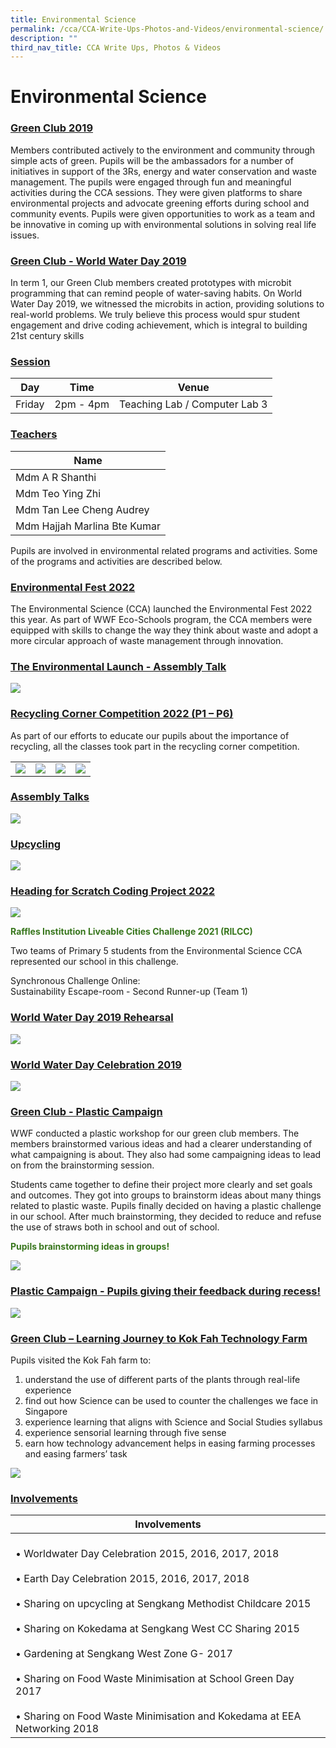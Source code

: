 ```yaml
---
title: Environmental Science
permalink: /cca/CCA-Write-Ups-Photos-and-Videos/environmental-science/
description: ""
third_nav_title: CCA Write Ups, Photos & Videos
---
```



# Environmental Science
### <b><u>Green Club 2019</u></b>

Members contributed actively to the environment and community through simple acts of green. Pupils will be the ambassadors for a number of initiatives in support of the 3Rs, energy and water conservation and waste management. The pupils were engaged through fun and meaningful activities during the CCA sessions. They were given platforms to share environmental projects and advocate greening efforts during school and community events. 
Pupils were given opportunities to work as a team and be innovative in coming up with environmental solutions in solving real life issues.

### <b><u>Green Club - World Water Day 2019</u></b>

In term 1, our Green Club members created prototypes with microbit programming that can remind people of water-saving habits. On World Water Day 2019, we witnessed the microbits in action, providing solutions to real-world problems. We truly believe this process would spur student engagement and drive coding achievement, which is integral to building 21st century skills

### <b><u>Session</u></b>

| Day     | Time      | Venue                         |
|---------|-----------|-------------------------------|
| Friday  | 2pm - 4pm | Teaching Lab / Computer Lab 3 |

### <b><u>Teachers</u></b>

| Name                     |
|--------------------------|
| Mdm A R Shanthi              |
| Mdm Teo Ying Zhi         |
| Mdm Tan Lee Cheng Audrey |
| Mdm Hajjah Marlina Bte Kumar |


Pupils are involved in environmental related programs and activities. Some of the programs and activities are described below.

### <b><u>Environmental Fest 2022</u></b>

The Environmental Science (CCA) launched the Environmental Fest 2022 this year. As part of WWF Eco-Schools program, the CCA members were equipped with skills to change the way they think about waste and adopt a more circular approach of waste management through innovation.

### <b><u>The Environmental Launch - Assembly Talk</u></b>

![](/images/Cca/Environmental%20Science/Picture7.png)


### <b><u>Recycling Corner Competition 2022 (P1 – P6)</u></b>

As part of our efforts to educate our pupils about the importance of recycling, all the classes took part in the recycling corner competition.

|   |   |   |   |
|---|---|---|---|
| ![](/images/Cca/Environmental%20Science/Picture8.png)  | ![](/images/Cca/Environmental%20Science/Picture9.png)  |  ![](/images/Cca/Environmental%20Science/Picture11.png) | ![](/images/Cca/Environmental%20Science/Picture10.png)  |

### <b><u>Assembly Talks</u></b>

![](/images/Cca/Environmental%20Science/Picture12.jpg)


### <b><u>Upcycling</u></b>

![](/images/Cca/Environmental%20Science/Capture.jpg)

### <b><u>Heading for Scratch Coding Project 2022</u></b>

![](/images/Cca/Environmental%20Science/Picture13.png)

<span style="color: #38761d"><b>Raffles Institution Liveable Cities Challenge 2021 (RILCC)</b></span>

Two teams of Primary 5 students from the Environmental Science CCA represented our school in this challenge.

Synchronous Challenge Online:  
Sustainability Escape-room - Second Runner-up (Team 1)

### <b><u>World Water Day 2019 Rehearsal</u></b>

![](/images/Cca/Environmental%20Science/1.png)

### <b><u>World Water Day Celebration 2019</u></b>

![](/images/Cca/Environmental%20Science/3.jpg)

### <b><u>Green Club - Plastic Campaign</u></b>

WWF conducted a plastic workshop for our green club members. The members brainstormed various ideas and had&nbsp;a clearer understanding of what campaigning is about. They also had some campaigning ideas to lead on from the brainstorming session.&nbsp;

Students came together to define their project more clearly and set goals and outcomes. They got into groups to brainstorm ideas about many things related to plastic waste.&nbsp;Pupils finally decided on having a plastic challenge in our school. After much brainstorming, they decided to reduce and refuse the use of straws both in school and out of school.

<span style="color: #38761d"><b>Pupils brainstorming ideas in groups!</b></span>

![](/images/Cca/Environmental%20Science/4.jpg)

### <b><u>Plastic Campaign - Pupils giving their feedback during recess!</u></b>

![](/images/Cca/Environmental%20Science/5.jpg)


### <b><u>Green Club – Learning Journey to Kok Fah Technology Farm</u></b>

Pupils visited the Kok Fah farm to:

1.  understand the use of different parts of the plants through real-life experience
2.  find out how Science can be used to counter the challenges we face in Singapore
3.  experience learning that aligns with Science and Social Studies syllabus
4.  experience sensorial learning through five sense
5.  earn how technology advancement helps in easing farming processes and easing farmers’ task

![](/images/Cca/Environmental%20Science/6.jpg)


### <b><u>Involvements</u></b>

| Involvements                                     |
|---------------------|
| <br>• Worldwater Day Celebration 2015, 2016, 2017, 2018<br><br>• Earth Day Celebration 2015, 2016, 2017, 2018<br><br>• Sharing on upcycling at Sengkang Methodist Childcare 2015<br><br>• Sharing on Kokedama at Sengkang West CC Sharing 2015<br><br>• Gardening at Sengkang West Zone G- 2017<br><br>• Sharing on Food Waste Minimisation at School Green Day 2017<br><br>• Sharing on Food Waste Minimisation and Kokedama at EEA Networking 2018 |